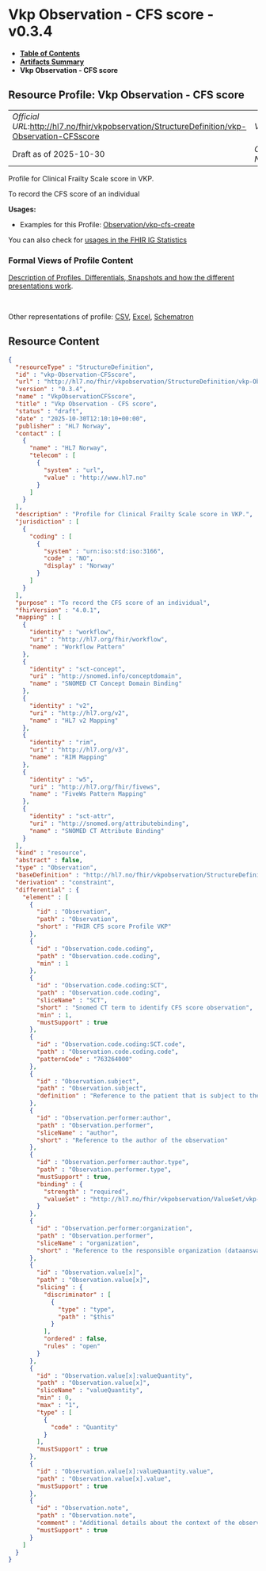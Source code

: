 # Vkp Observation - CFS score - v0.3.4

* [**Table of Contents**](toc.md)
* [**Artifacts Summary**](artifacts.md)
* **Vkp Observation - CFS score**

## Resource Profile: Vkp Observation - CFS score 

| | |
| :--- | :--- |
| *Official URL*:http://hl7.no/fhir/vkpobservation/StructureDefinition/vkp-Observation-CFSscore | *Version*:0.3.4 |
| Draft as of 2025-10-30 | *Computable Name*:VkpObservationCFSscore |

 
Profile for Clinical Frailty Scale score in VKP. 

 
To record the CFS score of an individual 

**Usages:**

* Examples for this Profile: [Observation/vkp-cfs-create](Observation-vkp-cfs-create.md)

You can also check for [usages in the FHIR IG Statistics](https://packages2.fhir.org/xig/hl7.fhir.no.vkp.observation|current/StructureDefinition/vkp-Observation-CFSscore)

### Formal Views of Profile Content

 [Description of Profiles, Differentials, Snapshots and how the different presentations work](http://build.fhir.org/ig/FHIR/ig-guidance/readingIgs.html#structure-definitions). 

 

Other representations of profile: [CSV](StructureDefinition-vkp-Observation-CFSscore.csv), [Excel](StructureDefinition-vkp-Observation-CFSscore.xlsx), [Schematron](StructureDefinition-vkp-Observation-CFSscore.sch) 



## Resource Content

```json
{
  "resourceType" : "StructureDefinition",
  "id" : "vkp-Observation-CFSscore",
  "url" : "http://hl7.no/fhir/vkpobservation/StructureDefinition/vkp-Observation-CFSscore",
  "version" : "0.3.4",
  "name" : "VkpObservationCFSscore",
  "title" : "Vkp Observation - CFS score",
  "status" : "draft",
  "date" : "2025-10-30T12:10:10+00:00",
  "publisher" : "HL7 Norway",
  "contact" : [
    {
      "name" : "HL7 Norway",
      "telecom" : [
        {
          "system" : "url",
          "value" : "http://www.hl7.no"
        }
      ]
    }
  ],
  "description" : "Profile for Clinical Frailty Scale score in VKP.",
  "jurisdiction" : [
    {
      "coding" : [
        {
          "system" : "urn:iso:std:iso:3166",
          "code" : "NO",
          "display" : "Norway"
        }
      ]
    }
  ],
  "purpose" : "To record the CFS score of an individual",
  "fhirVersion" : "4.0.1",
  "mapping" : [
    {
      "identity" : "workflow",
      "uri" : "http://hl7.org/fhir/workflow",
      "name" : "Workflow Pattern"
    },
    {
      "identity" : "sct-concept",
      "uri" : "http://snomed.info/conceptdomain",
      "name" : "SNOMED CT Concept Domain Binding"
    },
    {
      "identity" : "v2",
      "uri" : "http://hl7.org/v2",
      "name" : "HL7 v2 Mapping"
    },
    {
      "identity" : "rim",
      "uri" : "http://hl7.org/v3",
      "name" : "RIM Mapping"
    },
    {
      "identity" : "w5",
      "uri" : "http://hl7.org/fhir/fivews",
      "name" : "FiveWs Pattern Mapping"
    },
    {
      "identity" : "sct-attr",
      "uri" : "http://snomed.org/attributebinding",
      "name" : "SNOMED CT Attribute Binding"
    }
  ],
  "kind" : "resource",
  "abstract" : false,
  "type" : "Observation",
  "baseDefinition" : "http://hl7.no/fhir/vkpobservation/StructureDefinition/vkp-Observation",
  "derivation" : "constraint",
  "differential" : {
    "element" : [
      {
        "id" : "Observation",
        "path" : "Observation",
        "short" : "FHIR CFS score Profile VKP"
      },
      {
        "id" : "Observation.code.coding",
        "path" : "Observation.code.coding",
        "min" : 1
      },
      {
        "id" : "Observation.code.coding:SCT",
        "path" : "Observation.code.coding",
        "sliceName" : "SCT",
        "short" : "Snomed CT term to identify CFS score observation",
        "min" : 1,
        "mustSupport" : true
      },
      {
        "id" : "Observation.code.coding:SCT.code",
        "path" : "Observation.code.coding.code",
        "patternCode" : "763264000"
      },
      {
        "id" : "Observation.subject",
        "path" : "Observation.subject",
        "definition" : "Reference to the patient that is subject to the encounter, identified by Norwegian national id number (Fødselsnummer or DNR).\r\n\r\nA link to a resource representing the person or the group to whom the medication will be given.\r\n\r\nVKP always references a Patient Resource using a norwegian national id number (Fødselsnummer or DNR) in a logical identifier in the subject.identifier element.\r\nThe Name of the patient should be given in the subject.display element.\r\n\r\nExample:\r\n~~~~\r\n\"subject\":{\r\n   \"identifier\":{\r\n      \"system\":\"urn:oid:2.16.578.1.12.4.1.4.1\",\r\n      \"value\":\"05073500186\"\r\n     },\r\n     \"display\":\"Ærlend Sørgård\"\r\n}\r\n~~~~"
      },
      {
        "id" : "Observation.performer:author",
        "path" : "Observation.performer",
        "sliceName" : "author",
        "short" : "Reference to the author of the observation"
      },
      {
        "id" : "Observation.performer:author.type",
        "path" : "Observation.performer.type",
        "mustSupport" : true,
        "binding" : {
          "strength" : "required",
          "valueSet" : "http://hl7.no/fhir/vkpobservation/ValueSet/vkp-performer-reference-types.valueset"
        }
      },
      {
        "id" : "Observation.performer:organization",
        "path" : "Observation.performer",
        "sliceName" : "organization",
        "short" : "Reference to the responsible organization (dataansvarlig)"
      },
      {
        "id" : "Observation.value[x]",
        "path" : "Observation.value[x]",
        "slicing" : {
          "discriminator" : [
            {
              "type" : "type",
              "path" : "$this"
            }
          ],
          "ordered" : false,
          "rules" : "open"
        }
      },
      {
        "id" : "Observation.value[x]:valueQuantity",
        "path" : "Observation.value[x]",
        "sliceName" : "valueQuantity",
        "min" : 0,
        "max" : "1",
        "type" : [
          {
            "code" : "Quantity"
          }
        ],
        "mustSupport" : true
      },
      {
        "id" : "Observation.value[x]:valueQuantity.value",
        "path" : "Observation.value[x].value",
        "mustSupport" : true
      },
      {
        "id" : "Observation.note",
        "path" : "Observation.note",
        "comment" : "Additional details about the context of the observation in annotation text",
        "mustSupport" : true
      }
    ]
  }
}

```
